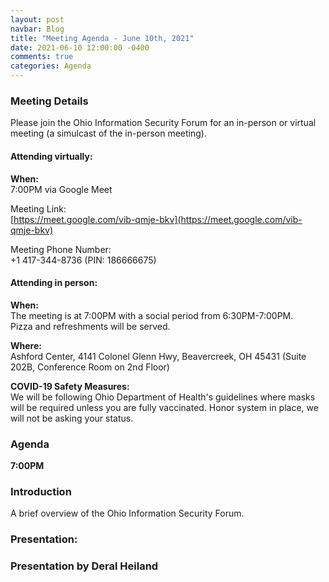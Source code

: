 ```yaml
---
layout: post
navbar: Blog
title: "Meeting Agenda - June 10th, 2021"
date: 2021-06-10 12:00:00 -0400
comments: true
categories: Agenda
---
```

### Meeting Details     
Please join the Ohio Information Security Forum for an in-person or virtual meeting (a simulcast of the in-person meeting).  


#### **Attending virtually:**   

**When:**  
7:00PM via Google Meet 

Meeting Link:  
[https://meet.google.com/vib-qmje-bkv](https://meet.google.com/vib-qmje-bkv)

Meeting Phone Number:  
+1 417-344-8736 (PIN: 186666675)


#### **Attending in person:**   

**When:**  
The meeting is at 7:00PM with a social period from 6:30PM-7:00PM.  
Pizza and refreshments will be served.  

**Where:**   
Ashford Center, 4141 Colonel Glenn Hwy, Beavercreek, OH 45431 (Suite 202B, Conference Room on 2nd Floor)

**COVID-19 Safety Measures:**  
We will be following Ohio Department of Health's guidelines where masks will be required unless you are fully vaccinated.  Honor system in place, we will not be asking your status.

### Agenda  
**7:00PM**
### Introduction  

A brief overview of the Ohio Information Security Forum.

### Presentation:
### **Presentation by Deral Heiland** 

